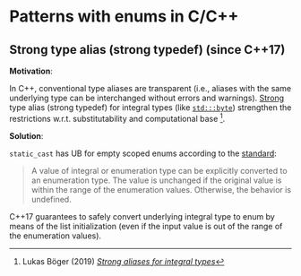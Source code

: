 # Patterns with enums in C/C++

## Strong type alias (strong typedef)  (since C++17)

**Motivation**:

In C++, conventional type aliases are transparent
(i.e., aliases with the same underlying type can be interchanged without errors and warnings).
[Strong](https://en.wikipedia.org/wiki/Strong_and_weak_typing) type alias (strong typedef)
for integral types (like [`std:::byte`](https://en.cppreference.com/w/cpp/types/byte))
strengthen the restrictions w.r.t. substitutability and computational base [^Boeger-Strong-aliases].

[^Boeger-Strong-aliases]: Lukas Böger (2019) [*Strong aliases for integral types*](https://accu.org/journals/overload/27/152/boger_2683/)

**Solution**: 

`static_cast` has UB for empty scoped enums according to the [standard](https://cplusplus.github.io/CWG/issues/1766.html):

> A value of integral or enumeration type can be explicitly converted to an enumeration type. The value is unchanged if the original value is within the range of the enumeration values. Otherwise, the behavior is undefined.

C++17 guarantees to safely convert underlying integral type to enum by means of the list initialization
(even if the input value is out of the range of the enumeration values).
